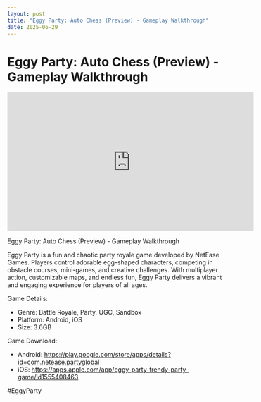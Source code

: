 ```yaml
---
layout: post
title: "Eggy Party: Auto Chess (Preview) - Gameplay Walkthrough"
date: 2025-06-29
---
```


<h1>Eggy Party: Auto Chess (Preview) - Gameplay Walkthrough</h1>

<iframe width="560" height="315" src="https://www.youtube.com/embed/Za3thV9RuTQ" frameborder="0" allowfullscreen></iframe>

<p>Eggy Party: Auto Chess (Preview) - Gameplay Walkthrough

Eggy Party is a fun and chaotic party royale game developed by NetEase Games. Players control adorable egg-shaped characters, competing in obstacle courses, mini-games, and creative challenges. With multiplayer action, customizable maps, and endless fun, Eggy Party delivers a vibrant and engaging experience for players of all ages.

Game Details:

- Genre: Battle Royale, Party, UGC, Sandbox
- Platform: Android, iOS
- Size: 3.6GB

Game Download:

- Android: https://play.google.com/store/apps/details?id=com.netease.partyglobal
- iOS: https://apps.apple.com/app/eggy-party-trendy-party-game/id1555408463

#EggyParty</p>
